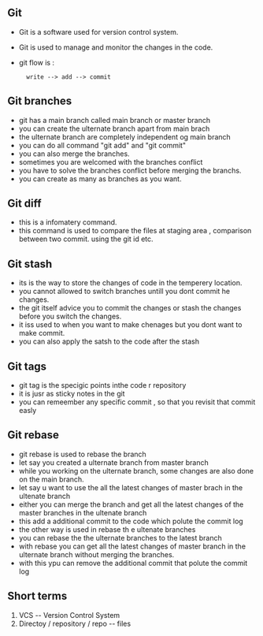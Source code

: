 


Git
--

- Git is a software used for version control system.
* Git is used to manage and monitor the changes in the code.
* git flow is :

        write --> add --> commit

Git branches
--

- git has a main branch called main branch or master branch 
- you can create the ulternate branch apart from main brach
- the ulternate branch  are completely independent og main branch
- you can do all  command "git add" and "git commit"
- you can also merge the branches.
- sometimes you are welcomed with the branches conflict
- you have to solve the branches conflict before merging the branchs.
- you can create as many as branches as you want.


Git diff
--

- this is a infomatery command.
- this command is used to compare the files at staging area , comparison between two commit.
using the git id etc.

Git stash 
--

- its is the way to store the changes of code in the temperery location.
- you cannot allowed to switch branches untill you dont commit he changes.
- the git itself advice you to commit the changes or stash the changes before you switch the changes.
- it iss used to when you want to make chenages but you dont want to make commit.
- you can also apply the satsh to the code after the stash

Git tags
--

- git tag is the specigic points inthe code r repository
- it is jusr as sticky notes in the git
- you can remeember any specific commit , so that you revisit that commit easly


Git rebase
--

- git rebase is used to rebase the branch
- let say you created a ulternate branch from master branch
- while you working on the ulternate branch, some changes are also done on the main branch.
- let say u want to use the all the latest changes of master brach in the ultenate branch
- either you can merge the branch and get all the latest changes of the master branches in the ultenate branch
- this  add a additional commit to the code which polute the commit log
- the other way is used in rebase th e ultenate branches
- you can rebase the the ulternate branches to the latest branch
- with rebase you can get all the latest changes of master branch in the ulternate branch without merging the branches.
- with this ypu can remove the additional commit that polute the commit log 

Short terms
--

1) VCS -- Version Control  System
2) Directoy / repository / repo -- files
